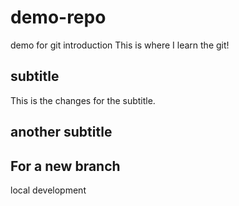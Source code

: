 # demo-repo
demo for git introduction
This is where I learn the git!


## subtitle
This is the changes for the subtitle.

## another subtitle


## For a new branch
local development